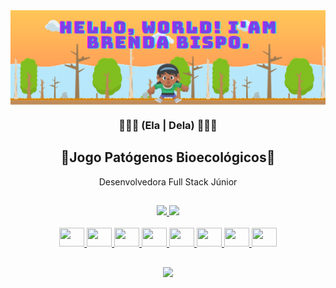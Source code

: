 <img align="center" src="assets/coin.png">

 <h3 align="center">🧑🏻‍💻 (Ela | Dela) 🧑🏻‍💻</h3>
 
 <h2 align="center" href="https://www.youtube.com/watch?v=3PnYCSx-ql4">🦠Jogo Patógenos Bioecológicos🦠</h2>

<p align="center">Desenvolvedora Full Stack Júnior


 ##

<div align="center">
   <a href="https://github.com/brendabispo">
    <img height="150em" src="https://github-readme-stats.vercel.app/api?username=brendabispo&show_icons=true&theme=tokyonight&include_all_commits=true&hide_border=true&layout=compact&hide=issues,contribs&bg_color=00000000"/>
   <img height="160em" src="https://github-readme-stats.vercel.app/api/top-langs/?username=brendabispo&layout=compact&langs_count=7&hide_border=true&theme=tokyonight&bg_color=00000000&langs_count=6"/>
</div>
 
 <div align="center" style="display: inline_block"><br>
 <img height="30" width="40" src="https://cdn.jsdelivr.net/gh/devicons/devicon/icons/java/java-original.svg" />
<img height="30" width="40" src="https://cdn.jsdelivr.net/gh/devicons/devicon/icons/mysql/mysql-original.svg" />
<img height="30" width="40" src="https://cdn.jsdelivr.net/gh/devicons/devicon/icons/spring/spring-original.svg" />
<img height="30" width="40" src="https://cdn.jsdelivr.net/gh/devicons/devicon/icons/html5/html5-original.svg" />
<img height="30" width="40" src="https://cdn.jsdelivr.net/gh/devicons/devicon/icons/css3/css3-original.svg" />
<img height="30" width="40" src="https://cdn.jsdelivr.net/gh/devicons/devicon/icons/figma/figma-original.svg" />
<img height="30" width="40" src="https://cdn.jsdelivr.net/gh/devicons/devicon/icons/git/git-original.svg" />
<img height="30" width="40" src="https://cdn.jsdelivr.net/gh/devicons/devicon/icons/angularjs/angularjs-original.svg" />
</div>
 
 ##

 <p align="center">
 <a href="https://www.linkedin.com/in/brenda-alcantara-/" target="_blank"><img src="https://img.shields.io/badge/-LinkedIn-%230077B5?style=for-the-badge&logo=linkedin&logoColor=white" target="_blank"></a>
 
</p>
